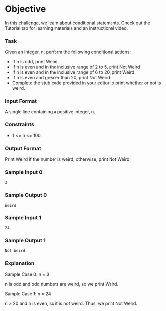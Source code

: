 # Objective

In this challenge, we learn about conditional statements. Check out the Tutorial tab for learning materials and an instructional video.

### Task

Given an integer, n, perform the following conditional actions:

-   If n is odd, print Weird
-   If n is even and in the inclusive range of 2 to 5, print Not Weird
-   If n is even and in the inclusive range of 6 to 20, print Weird
-   If n is even and greater than 20, print Not Weird
-   Complete the stub code provided in your editor to print whether or not is weird.

### Input Format

A single line containing a positive integer, n.

### Constraints

-   1 <= n <= 100

### Output Format

Print Weird if the number is weird; otherwise, print Not Weird.

### Sample Input 0

```
3
```

### Sample Output 0

```
Weird
```

### Sample Input 1

```
24
```

### Sample Output 1

```
Not Weird
```

### Explanation

Sample Case 0: n = 3

n is odd and odd numbers are weird, so we print Weird.

Sample Case 1: n = 24

n > 20 and n is even, so it is not weird. Thus, we print Not Weird.
